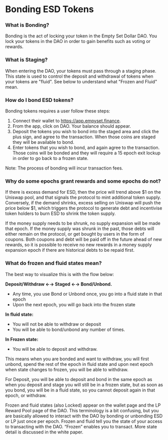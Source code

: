 # Bonding ESD Tokens

### What is Bonding?

Bonding is the act of locking your token in the Empty Set Dollar DAO. You lock your tokens in the DAO in order to gain benefits such as voting or rewards.

### What is Staging?

When entering the DAO, your tokens must pass through a staging phase. This state is used to control the deposit and withdrawal of tokens when your tokens are "fluid". See below to understand what "Frozen and Fluid" mean.

### How do I bond ESD tokens?

Bonding tokens requires a user follow these steps: 
1. Connect their wallet to https://app.empyset.finance. 
2. From the app, click on DAO. Your balance should appear. 
3. Deposit the tokens you wish to bond into the staged area and click the plus sign, and agree to the transaction. When those coins are staged they will be available to bond. 
4. Enter tokens that you wish to bond, and again agree to the transaction. Those coins will be bonded and they will require a 15 epoch exit lockup in order to go back to a frozen state.

Note: The process of bonding will incur transaction fees.


### Why do some epochs grant rewards and some epochs do not?

If there is excess demand for ESD, then the price will trend above \$1 on the Uniswap pool, and that signals the protocol to mint additional token supply. Conversely, if the demand shrinks, excess selling on Uniswap will push the price below $1, which triggers the protocol to generate debt and incentivise token holders to burn ESD to shrink the token supply.

If the money supply needs to be shrunk, no supply expansion will be made that epoch. If the money supply was shrunk in the past, those debts will either remain on the protocol, or get bought by users in the form of coupons. Both coupons and debt will be paid off in the future ahead of new rewards, so it is possible to receive no new rewards in a money supply expansion epoch if there are historical debts to be repaid first.

### What do frozen and fluid states mean?

The best way to visualize this is with the flow below:

**Deposit/Withdraw ←→ Staged ←→ Bond/Unbond.**

- Any time, you use Bond or Unbond once, you go into a fluid state in that epoch
- Upon the next epoch, you will go back into the frozen state

**In fluid state:**

- You will not be able to withdraw or deposit
- You will be able to bond/unbond any number of times.

**In Frozen state:**

- You will be able to deposit and withdraw.

This means when you are bonded and want to withdraw, you will first unbond, spend the rest of the epoch in fluid state and upon next epoch when state changes to frozen, you will be able to withdraw.

For Deposit, you will be able to deposit and bond in the same epoch as when you deposit and stage you will still be in a frozen state, but as soon as you bond, you will be in a fluid state, so you cannot deposit again in that epoch, or withdraw.


Frozen and fluid states (also Locked) appear on the wallet page and the LP Reward Pool page of the DAO.  This terminology is a bit confusing, but you are basically allowed to interact with the DAO by bonding or unbonding ESD or LP just once per epoch.  Frozen and fluid tell you the state of your access to transacting with the DAO.  “Frozen” enables you to transact.  More state detail is discussed in the white paper.